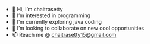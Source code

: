 - 👋 Hi, I’m chaitrasetty
- 👀 I’m interested in programming
- 🌱 I’m currently exploring java coding
- 💞️ I’m looking to collaborate on new cool opportunities
- 📫 Reach me @ chaitrasetty15@gmail.com

<!---
chaitrasetty/chaitrasetty is a ✨ special ✨ repository because its `README.md` (this file) appears on your GitHub profile.
You can click the Preview link to take a look at your changes.
--->

